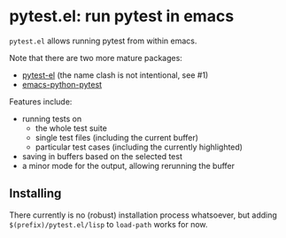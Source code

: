 pytest.el: run pytest in emacs
==============================

`pytest.el` allows running pytest from within emacs.

Note that there are two more mature packages:
- [pytest-el](https://github.com/ionrock/pytest-el) (the name clash is
  not intentional, see #1)
- [emacs-python-pytest](https://github.com/wbolster/emacs-python-pytest)

Features include:
* running tests on
  - the whole test suite
  - single test files (including the current buffer)
  - particular test cases (including the currently highlighted)
* saving in buffers based on the selected test
* a minor mode for the output, allowing rerunning the buffer

Installing
----------
There currently is no (robust) installation process whatsoever, but
adding `$(prefix)/pytest.el/lisp` to `load-path` works for now.

